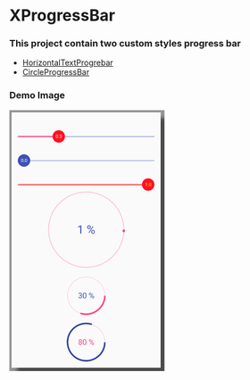 # XProgressBar

### This project contain two custom styles progress bar 
* [HorizontalTextProgrebar](https://github.com/donlan/XProgressBar/blob/master/app/src/main/java/dong/lan/xprogressbar/view/TextProgressBar.java)
* [CircleProgressBar](https://github.com/donlan/XProgressBar/blob/master/app/src/main/java/dong/lan/xprogressbar/view/CircleProgressBar.java)

### Demo Image
![Demo Image](XProgressBar.png)
